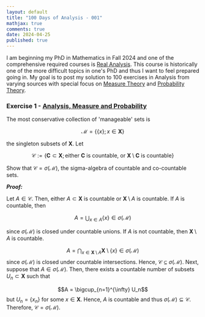 ```yaml
---
layout: default
title: "100 Days of Analysis - 001"
mathjax: true
comments: true
date: 2024-04-25
published: true
---
```


I am beginning my PhD in Mathematics in Fall 2024 and one of the comprehensive required courses is [Real Analysis](https://en.wikipedia.org/wiki/Real_analysis). This course is historically one of the more difficult topics in one's PhD and thus I want to feel prepared going in. My goal is to post my solution to 100 exercises in Analysis from varying sources with special focus on [Measure Theory](https://en.wikipedia.org/wiki/Measure_(mathematics)) and [Probability Theory](https://en.wikipedia.org/wiki/Probability_theory). 


### Exercise 1 - [Analysis, Measure and Probability](http://euclid.trentu.ca/pivato/Teaching/measure.pdf)

The most conservative collection of 'manageable' sets is 

$$\mathcal{M} = \{\{x\} ; x \in \mathbf{X}\}$$

the singleton subsets of $\mathbf{X}$. Let 

$$\mathcal{C} := \{\mathbf{C} \subset \mathbf{X}; \text{either } \mathbf{C} \text{ is countable, or } \mathbf{X}\setminus \mathbf{C} \text{ is countable} \}$$

Show that $\mathcal{C} = \sigma(\mathcal{M})$, the sigma-algebra of countable and co-countable sets. 

***Proof:***

Let $A \in \mathcal{C}$. Then, either $A \subset \mathbf{X}$ is countable or $\mathbf{X} \setminus A$ is countable. If $A$ is countable, then 

$$A = \bigcup_{x \in A} \{x\} \in \sigma(\mathcal{M})$$

since $\sigma(\mathcal{M})$ is closed under countable unions. If $A$ is not countable, then $\mathbf{X} \setminus A$ is countable. 

$$A = \bigcap_{x \in \mathbf{X} \setminus A} \mathbf{X} \setminus \{x\} \in \sigma(\mathcal{M})$$
since $\sigma(\mathcal{M})$ is closed under countable intersections. Hence, $\mathcal{C} \subseteq \sigma(\mathcal{M})$. Next, suppose that $A \in \sigma(\mathcal{M})$. Then, there exists a countable number of subsets $U_n \subset \mathbf{X}$ such that

$$A = \bigcup_{n=1}^{\infty} U_n$$
but $U_n = \{x_n\}$ for some $x \in \mathbf{X}$. Hence, $A$ is countable and thus $\sigma(\mathcal{M}) \subseteq \mathcal{C}$. Therefore, $\mathcal{C} = \sigma(\mathcal{M})$.